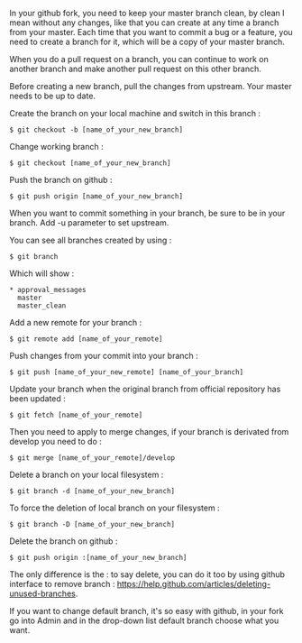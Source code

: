 In your github fork, you need to keep your master branch clean, by clean I mean without any changes, like that you can create at any time a branch from your master. Each time that you want to commit a bug or a feature, you need to create a branch for it, which will be a copy of your master branch.

When you do a pull request on a branch, you can continue to work on another branch and make another pull request on this other branch.

Before creating a new branch, pull the changes from upstream. Your master needs to be up to date.

Create the branch on your local machine and switch in this branch :

```
$ git checkout -b [name_of_your_new_branch]
```

Change working branch :

```
$ git checkout [name_of_your_new_branch]
```

Push the branch on github :

```
$ git push origin [name_of_your_new_branch]
```

When you want to commit something in your branch, be sure to be in your branch. Add -u parameter to set upstream.

You can see all branches created by using :

```
$ git branch
```

Which will show :

```
* approval_messages
  master
  master_clean
```

Add a new remote for your branch :

```
$ git remote add [name_of_your_remote]
```

Push changes from your commit into your branch :

```
$ git push [name_of_your_new_remote] [name_of_your_branch]
```

Update your branch when the original branch from official repository has been updated :

```
$ git fetch [name_of_your_remote]
```

Then you need to apply to merge changes, if your branch is derivated from develop you need to do :

```
$ git merge [name_of_your_remote]/develop
```

Delete a branch on your local filesystem :

```
$ git branch -d [name_of_your_new_branch]
```

To force the deletion of local branch on your filesystem :

```
$ git branch -D [name_of_your_new_branch]
```

Delete the branch on github :

```
$ git push origin :[name_of_your_new_branch]
```

The only difference is the : to say delete, you can do it too by using github interface to remove branch : <https://help.github.com/articles/deleting-unused-branches>.

If you want to change default branch, it's so easy with github, in your fork go into Admin and in the drop-down list default branch choose what you want.
